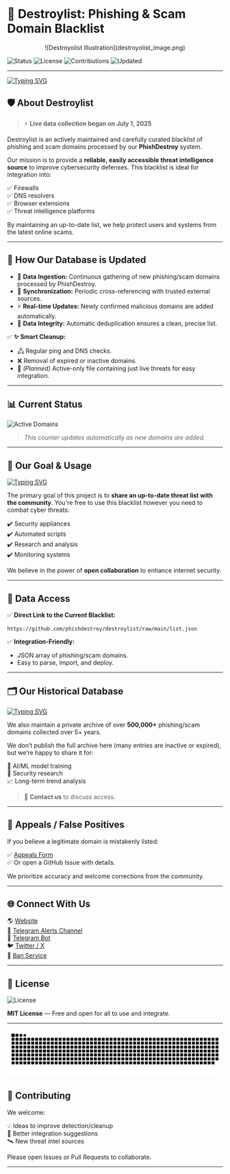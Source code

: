 # 🎣 Destroylist: Phishing & Scam Domain Blacklist

<div align="center">
![Destroyolist Illustration](destroyolist_image.png)
</div>

![Status](https://img.shields.io/badge/status-maintained-brightgreen?style=flat-square) 
![License](https://img.shields.io/badge/license-MIT-blue?style=flat-square) 
![Contributions](https://img.shields.io/badge/contributions-welcome-orange?style=flat-square) 
![Updated](https://img.shields.io/badge/auto--updated-yes-success?style=flat-square)

---
[![Typing SVG](https://readme-typing-svg.demolab.com?font=Fira+Code&pause=1000&width=435&lines=Phish+domains%3F+Destroyed.+Next!+%F0%9F%92%A5)](https://git.io/typing-svg)

## 🛡️ About Destroylist

> ⚡ **Live data collection began on July 1, 2025**

Destroylist is an actively maintained and carefully curated blacklist of phishing and scam domains processed by our **PhishDestroy** system.

Our mission is to provide a **reliable, easily accessible threat intelligence source** to improve cybersecurity defenses. This blacklist is ideal for integration into:

✅ Firewalls  
✅ DNS resolvers  
✅ Browser extensions  
✅ Threat intelligence platforms

By maintaining an up-to-date list, we help protect users and systems from the latest online scams.

---

## 🚀 How Our Database is Updated

- 🔎 **Data Ingestion:** Continuous gathering of new phishing/scam domains processed by PhishDestroy.
- 🔄 **Synchronization:** Periodic cross-referencing with trusted external sources.
- ⚡ **Real-time Updates:** Newly confirmed malicious domains are added automatically.
- 🧹 **Data Integrity:** Automatic deduplication ensures a clean, precise list.

✅ **✨ Smart Cleanup:**
- 🖧 Regular ping and DNS checks.
- ❌ Removal of expired or inactive domains.
- 💾 *(Planned)* Active-only file containing just live threats for easy integration.

---

## 📊 Current Status

![Active Domains](https://img.shields.io/endpoint?url=https://raw.githubusercontent.com/phishdestroy/destroylist/main/count.json&label=Active%20Domains&color=important&style=flat-square)

> *This counter updates automatically as new domains are added.*

---

## 🎯 Our Goal & Usage

[![Typing SVG](https://readme-typing-svg.demolab.com?font=Fira+Code&pause=1000&width=435&lines=Cyber+threats%3F+Listed.+Combat!+%F0%9F%92%A5)](https://git.io/typing-svg)

The primary goal of this project is to **share an up-to-date threat list with the community**. You're free to use this blacklist however you need to combat cyber threats:

✔️ Security appliances  
✔️ Automated scripts  
✔️ Research and analysis  
✔️ Monitoring systems

We believe in the power of **open collaboration** to enhance internet security.

---

## 📂 Data Access

✅ **Direct Link to the Current Blacklist:**
```
https://github.com/phishdestroy/destroylist/raw/main/list.json
```

✅ **Integration-Friendly:**
- JSON array of phishing/scam domains.
- Easy to parse, import, and deploy.

---

## 🗂️ Our Historical Database

[![Typing SVG](https://readme-typing-svg.demolab.com?font=Fira+Code&pause=1000&width=435&lines=500K%2B+domains%3F+Dealt+with.+Next!+%F0%9F%92%A5)](https://git.io/typing-svg)

We also maintain a private archive of over **500,000+** phishing/scam domains collected over 5+ years.

We don’t publish the full archive here (many entries are inactive or expired), but we’re happy to share it for:

🤖 AI/ML model training  
🔬 Security research  
📈 Long-term trend analysis

> 📩 **Contact us** to discuss access.

---

## 🔗 Appeals / False Positives

If you believe a legitimate domain is mistakenly listed:

✅ [Appeals Form](https://phishdestroy.io/appeals/)  
✅ Or open a GitHub Issue with details.

We prioritize accuracy and welcome corrections from the community.

---

## 🌐 Connect With Us

🌎 [Website](https://phishdestroy.io)  
📣 [Telegram Alerts Channel](https://t.me/PhishDestroyAlerts)  
🤖 [Telegram Bot](https://t.me/PhishDestroy_bot)  
🐦 [Twitter / X](https://x.com/Phish_Destroy)  
🔨 [Ban Service](https://ban.destroy.tools/)

---

## 📄 License

![License](https://img.shields.io/badge/license-MIT-blue?style=flat-square)

**MIT License** — Free and open for all to use and integrate.

---
![snake gif](https://raw.githubusercontent.com/Platane/snk/output/github-contribution-grid-snake.svg)

## 🤝 Contributing

We welcome:

💡 Ideas to improve detection/cleanup  
🔗 Better integration suggestions  
🛰️ New threat intel sources

Please open Issues or Pull Requests to collaborate.

---
